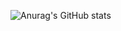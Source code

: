 ![Anurag's GitHub stats](https://github-readme-stats.vercel.app/api?username=vostries&show_icons=true&theme=apprentice)

